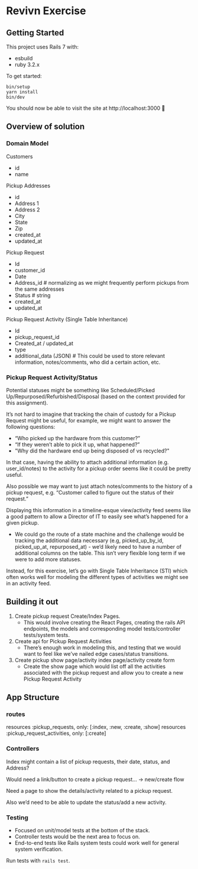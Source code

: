 # Revivn Exercise

## Getting Started

This project uses Rails 7 with:

- esbuild 
- ruby 3.2.x

To get started:

```
bin/setup
yarn install
bin/dev
```

You should now be able to visit the site at http://localhost:3000 🎉

## Overview of solution

### Domain Model

Customers
- id
- name

Pickup Addresses
- id 
- Address 1
- Address 2
- City
- State
- Zip
- created_at
- updated_at

Pickup Request
- Id 
- customer_id
- Date
- Address_id # normalizing as we might frequently perform pickups from the same addresses
- Status # string
- created_at
- updated_at
  
Pickup Request Activity (Single Table Inheritance)
- Id
- pickup_request_id
- Created_at / updated_at
- type
- additional_data (JSON) # This could be used to store relevant information, notes/comments, who did a certain action, etc.

### Pickup Request Activity/Status

Potential statuses might be something like Scheduled/Picked Up/Repurposed/Refurbished/Disposal (based on the context provided for this assignment).

It’s not hard to imagine that tracking the chain of custody for a Pickup Request might be useful, for example, we might want to answer the following questions:
- “Who picked up the hardware from this customer?” 
- “If they weren’t able to pick it up, what happened?”
- "Why did the hardware end up being disposed of vs recycled?"

In that case, having the ability to attach additional information (e.g. user_id/notes) to the activity for a pickup order seems like it could be pretty useful.

Also possible we may want to just attach notes/comments to the history of a pickup request, e.g. “Customer called to figure out the status of their request.”

Displaying this information in a timeline-esque view/activity feed seems like a good pattern to allow a Director of IT to easily see what’s happened for a given pickup.

- We could go the route of a state machine and the challenge would be tracking the additional data necessary (e.g, picked_up_by_id, picked_up_at, repurposed_at) - we’d likely need to have a number of additional columns on the table.  This isn’t very flexible long term if we were to add more statuses.

Instead, for this exercise, let’s go with Single Table Inheritance (STI) which often works well for modeling the different types of activities we might see in an activity feed.

## Building it out

1. Create pickup request Create/Index Pages.
    - This would involve creating the React Pages, creating the rails API endpoints, the models and corresponding model tests/controller tests/system tests.
2. Create api for Pickup Request Activities
    - There’s enough work in modeling this, and testing that we would want to feel like we’ve nailed edge cases/status transitions.
3. Create pickup show page/activity index page/activity create form
    - Create the show page which would list off all the activities associated with the pickup request and allow you to create a new Pickup Request Activity

## App Structure

### routes
resources :pickup_requests, only: [:index, :new, :create, :show]
resources :pickup_request_activities, only: [:create]

### Controllers

Index might contain a list of pickup requests, their date, status, and Address?

Would need a link/button to create a pickup request…
-> new/create flow

Need a page to show the details/activity related to a pickup request.  

Also we’d need to be able to update the status/add a new activity.

### Testing

- Focused on unit/model tests at the bottom of the stack.
- Controller tests would be the next area to focus on.
- End-to-end tests like Rails system tests could work well for general system verification.

Run tests with `rails test`.
